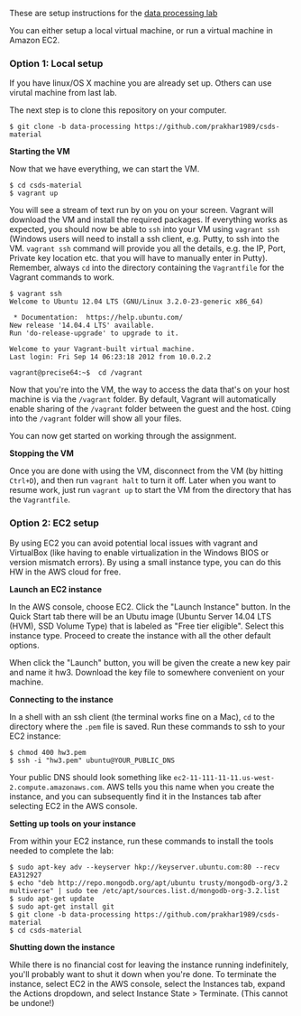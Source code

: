 These are setup instructions for the [data processing lab](./README.md)

You can either setup a local virtual machine, or run a virtual machine in Amazon EC2.

### Option 1: Local setup

If you have linux/OS X machine you are already set up. Others can use virutal machine from last lab. 

The next step is to clone this repository on your computer.
```
$ git clone -b data-processing https://github.com/prakhar1989/csds-material 
```

**Starting the VM**

Now that we have everything, we can start the VM.

```
$ cd csds-material
$ vagrant up
```
You will see a stream of text run by on you on your screen. Vagrant will download the VM and install the required packages. If everything works as expected, you should now be able to `ssh` into your VM using `vagrant ssh` (Windows users will need to install a ssh client, e.g. Putty, to ssh into the VM. `vagrant ssh` command will provide you all the details, e.g. the IP, Port, Private key location etc. that you will have to manually enter in Putty). Remember, always `cd` into the directory containing the `Vagrantfile` for the Vagrant commands to work.

```
$ vagrant ssh
Welcome to Ubuntu 12.04 LTS (GNU/Linux 3.2.0-23-generic x86_64)

 * Documentation:  https://help.ubuntu.com/
New release '14.04.4 LTS' available.
Run 'do-release-upgrade' to upgrade to it.

Welcome to your Vagrant-built virtual machine.
Last login: Fri Sep 14 06:23:18 2012 from 10.0.2.2

vagrant@precise64:~$  cd /vagrant

```
Now that you're into the VM, the way to access the data that's on your host machine is via the `/vagrant` folder. By default, Vagrant will automatically enable sharing of the `/vagrant` folder between the guest and the host. `CD`ing into the `/vagrant` folder will show all your files.

You can now get started on working through the assignment.

**Stopping the VM** 

Once you are done with using the VM, disconnect from the VM (by hitting `Ctrl+D`), and then run `vagrant halt` to turn it off. Later when you want to resume work, just run `vagrant up` to start the VM from the directory that has the `Vagrantfile`.

### Option 2: EC2 setup

By using EC2 you can avoid potential local issues with vagrant and VirtualBox (like having to enable virtualization in the Windows BIOS or version mismatch errors). By using a small instance type, you can do this HW in the AWS cloud for free.

**Launch an EC2 instance**

In the AWS console, choose EC2. Click the "Launch Instance" button. In the Quick Start tab there will be an Ubutu image (Ubuntu Server 14.04 LTS (HVM), SSD Volume Type) that is labeled as "Free tier eligible". Select this instance type. Proceed to create the instance with all the other default options.

When click the "Launch" button, you will be given the create a new key pair and name it hw3. Download the key file to somewhere convenient on your machine.

**Connecting to the instance**

In a shell with an ssh client (the terminal works fine on a Mac), `cd` to the directory where the `.pem` file is saved. Run these commands to ssh to your EC2 instance:

```
$ chmod 400 hw3.pem
$ ssh -i "hw3.pem" ubuntu@YOUR_PUBLIC_DNS 
```
Your public DNS should look something like `ec2-11-111-11-11.us-west-2.compute.amazonaws.com`. AWS tells you this name when you create the instance, and you can subsequently find it in the Instances tab after selecting EC2 in the AWS console.

**Setting up tools on your instance**

From within your EC2 instance, run these commands to install the tools needed to complete the lab:

```
$ sudo apt-key adv --keyserver hkp://keyserver.ubuntu.com:80 --recv EA312927
$ echo "deb http://repo.mongodb.org/apt/ubuntu trusty/mongodb-org/3.2 multiverse" | sudo tee /etc/apt/sources.list.d/mongodb-org-3.2.list
$ sudo apt-get update
$ sudo apt-get install git
$ git clone -b data-processing https://github.com/prakhar1989/csds-material
$ cd csds-material
```

**Shutting down the instance**

While there is no financial cost for leaving the instance running indefinitely, you'll probably want to shut it down when you're done. To terminate the instance, select EC2 in the AWS console, select the Instances tab, expand the Actions dropdown, and select Instance State > Terminate. (This cannot be undone!)
